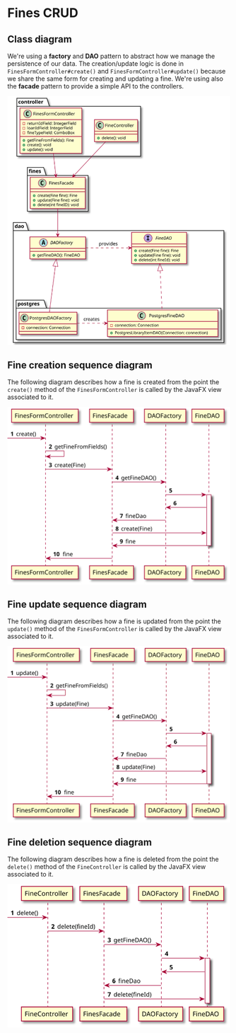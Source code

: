 # Fines CRUD

## Class diagram

We're using a **factory** and **DAO** pattern to abstract how we manage the persistence of our data.
The creation/update logic is done in `FinesFormController#create()` and `FinesFormController#update()`
because we share the same form for creating and updating a fine.
We're using also the **facade** pattern to provide a simple API to the controllers.

![Fines CRUD class diagram](./fines-crud-class-diagram.svg)

## Fine creation sequence diagram

The following diagram describes how a fine is created from the point the `create()` method of the
`FinesFormController` is called by the JavaFX view associated to it.

![Fine creation sequence diagram](./create-fine-sequence-diagram.svg)

## Fine update sequence diagram

The following diagram describes how a fine is updated from the point the `update()` method of the
`FinesFormController` is called by the JavaFX view associated to it.

![Fine update sequence diagram](./update-fine-sequence-diagram.svg)

## Fine deletion sequence diagram

The following diagram describes how a fine is deleted from the point the `delete()` method of the
`FineController` is called by the JavaFX view associated to it.

![Fine deletion sequence diagram](./delete-fine-sequence-diagram.svg)

